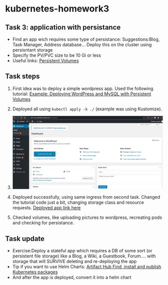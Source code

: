 # kubernetes-homework3

## Task 3: application with persistance

* Find an app wich requires some type of persistance: Suggestions:Blog, Task Manager, Address database... Deploy this on the cluster using persisntant storage
* Specify the PV/PVC size to be 10 Gi or less
* Useful links: [Persistent Volumes](https://kubernetes.io/docs/concepts/storage/persistent-volumes/)

## Task steps

1. First idea was to deploy a simple wordpress app. Used the following tutorial: [Example: Deploying WordPress and MySQL with Persistent Volumes](https://kubernetes.io/docs/tutorials/stateful-application/mysql-wordpress-persistent-volume/)

2. Deployed all using `kubectl apply -k ./` (example was using Kustomize).

3. ![wp](img/CleanShot%202021-10-28%20at%2000.14.56@2x.png)

4. Deployed successfully, using same ingress from second task. Changed the tutorial code just a bit, changing storage class and resource requests. [Deployed app link here](https://alex-wp.kubelab.spainip.es)

5. Checked volumes, like uploading pictures to wordpress, recreating pods and checking for persistance.

## Task update

* Exercise:Deploy a stateful app which requires a DB of some sort (or persistent file storage) like a Blog, a Wiki, a Guestbook, Forum.... with storage that will SURVIVE deleting and re-deploying the app
* Tip if you want to use Helm Charts: [Artifact Hub Find, install and publish Kubernetes packages](https://artifacthub.io/)
* And after the app is deployed, convert it into a helm chart
